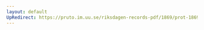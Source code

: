 ```yaml
---
layout: default
UpRedirect: https://pruto.im.uu.se/riksdagen-records-pdf/1869/prot-1869--fk--119/prot-1869--fk--119_000.pdf
---
```

